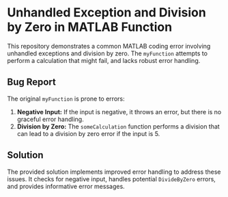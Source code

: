 # Unhandled Exception and Division by Zero in MATLAB Function

This repository demonstrates a common MATLAB coding error involving unhandled exceptions and division by zero. The `myFunction` attempts to perform a calculation that might fail, and lacks robust error handling.

## Bug Report
The original `myFunction` is prone to errors:

1.  **Negative Input:** If the input is negative, it throws an error, but there is no graceful error handling. 
2.  **Division by Zero:** The `someCalculation` function performs a division that can lead to a division by zero error if the input is 5.

## Solution
The provided solution implements improved error handling to address these issues. It checks for negative input, handles potential `DivideByZero` errors, and provides informative error messages.